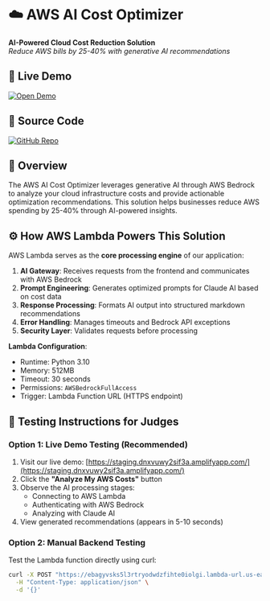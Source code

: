 # ☁️ AWS AI Cost Optimizer

**AI-Powered Cloud Cost Reduction Solution**  
*Reduce AWS bills by 25-40% with generative AI recommendations*

## 🚀 Live Demo
[![Open Demo](https://img.shields.io/badge/Demo-Live%20Site-brightgreen)](https://staging.dnxvuwy2sif3a.amplifyapp.com/)

## 📂 Source Code
[![GitHub Repo](https://img.shields.io/badge/GitHub-Repository-blue)](https://github.com/solomonsojay/aws-ai-cost-optimizer)

## 🌟 Overview
The AWS AI Cost Optimizer leverages generative AI through AWS Bedrock to analyze your cloud infrastructure costs and provide actionable optimization recommendations. This solution helps businesses reduce AWS spending by 25-40% through AI-powered insights.

## ⚙️ How AWS Lambda Powers This Solution
AWS Lambda serves as the **core processing engine** of our application:

1. **AI Gateway**: Receives requests from the frontend and communicates with AWS Bedrock
2. **Prompt Engineering**: Generates optimized prompts for Claude AI based on cost data
3. **Response Processing**: Formats AI output into structured markdown recommendations
4. **Error Handling**: Manages timeouts and Bedrock API exceptions
5. **Security Layer**: Validates requests before processing

**Lambda Configuration**:
- Runtime: Python 3.10
- Memory: 512MB
- Timeout: 30 seconds
- Permissions: `AWSBedrockFullAccess`
- Trigger: Lambda Function URL (HTTPS endpoint)

## 🧪 Testing Instructions for Judges

### Option 1: Live Demo Testing (Recommended)
1. Visit our live demo: [https://staging.dnxvuwy2sif3a.amplifyapp.com/](https://staging.dnxvuwy2sif3a.amplifyapp.com/)
2. Click the **"Analyze My AWS Costs"** button
3. Observe the AI processing stages:
   - Connecting to AWS Lambda
   - Authenticating with AWS Bedrock
   - Analyzing with Claude AI
4. View generated recommendations (appears in 5-10 seconds)

### Option 2: Manual Backend Testing
Test the Lambda function directly using curl:

```bash
curl -X POST "https://ebagyvsks5l3rtryodwdzfihte0iolgi.lambda-url.us-east-1.on.aws/" \
  -H "Content-Type: application/json" \
  -d '{}'


